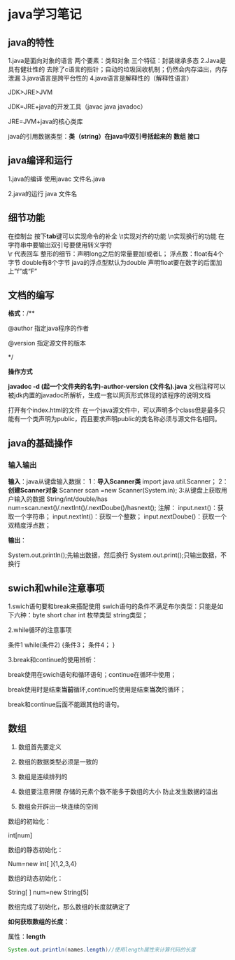 # java学习笔记

## java的特性

1.java是面向对象的语言 两个要素：类和对象 三个特征：封装继承多态
2.Java是具有健壮性的 去除了c语言的指针；自动的垃圾回收机制；仍然会内存溢出，内存泄漏
3.java语言是跨平台性的
4.java语言是解释性的（解释性语言）

JDK>JRE>JVM

JDK=JRE+java的开发工具（javac java javadoc）

JRE=JVM+java的核心类库

java的引用数据类型：**类（string）在java中双引号括起来的**   **数组  接口**

## java编译和运行

1.java的编译 使用javac 文件名.java

2.java的运行 java 文件名

## 细节功能

在控制台 按下**tab**键可以实现命令的补全
\t实现对齐的功能
\n实现换行的功能
在字符串中要输出双引号要使用转义字符 \
\r 代表回车
整形的细节：声明long之后的常量要加l或者L；
浮点数：float有4个字节
              double有8个字节
java的浮点型默认为double 声明float要在数字的后面加上”f”或“F”

## 文档的编写

**格式**：/**  

 @author 指定java程序的作者

 @version 指定源文件的版本 

 */

**操作方式**

**javadoc -d (起一个文件夹的名字)-author-version (文件名).java**
文档注释可以被jdk内置的javadoc所解析，生成一套以网页形式体现的该程序的说明文档

打开有个index.html的文件
在一个java源文件中，可以声明多个class但是最多只能有一个类声明为public，而且要求声明public的类名称必须与源文件名相同。

## java的基础操作

### 输入输出

**输入**：java从键盘输入数据：
1：**导入Scanner类**
import java.util.Scanner；
2：**创建Scanner对象**
Scanner scan =new Scanner(System.in);
3:从键盘上获取用户输入的数据
String/int/double/has num=scan.next()/.nextInt()/.nextDoube()/hasnext();
注解：
input.next()：获取一个字符串；
input.nextInt()：获取一个整数；
input.nextDoube()：获取一个双精度浮点数；

**输出**：

System.out.println();先输出数据，然后换行
System.out.print();只输出数据，不换行

## swich和while注意事项

1.swich语句要和break来搭配使用
   swich语句的条件不满足布尔类型：只能是如下六种：byte  short  char  int 枚举类型 string类型；

2.while循环的注意事项

条件1
while(条件2)
{条件3；
条件4；
}

3.break和continue的使用辨析：

break使用在swich语句和循环语句；continue在循环中使用；

break使用时是结束**当前**循环,continue的使用是结束**当次**的循环；

break和continue后面不能跟其他的语句。

## 数组

1. 数组首先要定义

2. 数组的数据类型必须是一致的

3. 数组是连续排列的

4. 数组要注意界限 存储的元素个数不能多于数组的大小 防止发生数据的溢出

5. 数组会开辟出一块连续的空间

数组的初始化：

int[num]

数组的静态初始化：

Num=new int[ ]{1,2,3,4}

数组的动态初始化：

String[ ] num=new String[5]

数组完成了初始化，那么数组的长度就确定了

**如何获取数组的长度：**

属性：**length**

```java
System.out.println(names.length)//使用length属性来计算代码的长度
```



























